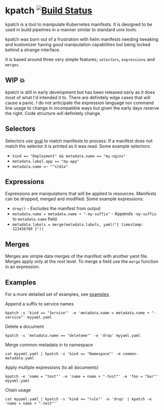 # kpatch [![Build Status](https://travis-ci.org/mikesimons/kpatch.svg?branch=master)](https://travis-ci.org/mikesimons/kpatch)

kpatch is a tool to manipulate Kubernetes manifests. It is designed to be used in build pipelines in a manner similar to standard unix tools.

kpatch was born out of a frustration with helm manifests needing tweaking and kustomizer having good manipulation capabilities but being locked behind a strange interface.

It is based around three very simple features; `selectors`, `expressions` and `merges`.

## WIP :boom:
kpatch is still in early development but has been released early as it does most of what I'd intended it to. There are definitely edge cases that will cause a panic. I do not anticipate the expression language nor command line usage to change in incompatible ways but given the early days reserve the right. Code structure will definitely change.

## Selectors
Selectors use [gval]() to match manifests to process. If a manifest does not match the selector it is printed as it was read.
Some example selectors:
- `kind == "Deployment" && metadata.name == "my-nginx"`
- `metadata.label.app == "my-app"`
- `metadata.name =~ "^stdio"`

## Expressions
Expressions are manipulations that will be applied to resources. Manifests can be dropped, merged and modified.
Some example expressions:
- `drop()` - Excludes the manifest from output
- `metadata.name = metadata.name + "-my-suffix"` - Appends `-my-suffix` to `metadata.name` field.
- `metadata.labels = merge(metadata.labels, yaml("{ timestamp: 123456789 }"))`

## Merges
Merges are simple data merges of the manifest with another yaml file. Merges apply only at the root level. To merge a field use the `merge` function in an expression.

## Examples
For a more detailed set of examples, see [examples](examples)

Append a suffix to service names
```
kpatch -s 'kind == "Service"' -e 'metadata.name = metadata.name + "-service"' myyaml.yaml
```

Delete a document
```
kpatch -s 'metadata.name == "deleteme"' -e 'drop' myyaml.yaml
```

Merge common metadata in to namespace
```
cat myyaml.yaml | kpatch -s 'kind == "Namespace"' -m common-metadata.yaml
```

Apply multiple expressions (to all documents)
```
kpatch -e 'name = "test"' -e 'name = name + "-test"' -e 'foo = "bar"' myyaml.yaml
```

Chain usage
```
cat myyaml.yaml | kpatch -s 'kind == "rule"' -e 'drop' | kpatch -e 'name = name + "-test"'`
```
